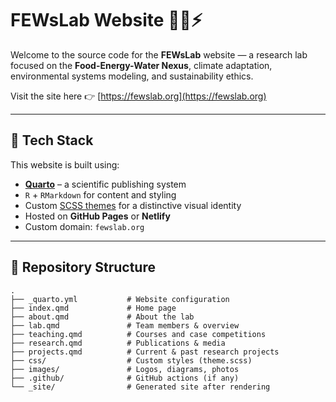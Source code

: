 # FEWsLab Website 🌱💧⚡

Welcome to the source code for the **FEWsLab** website — a research lab focused on the **Food-Energy-Water Nexus**, climate adaptation, environmental systems modeling, and sustainability ethics.

Visit the site here 👉 [https://fewslab.org](https://fewslab.org)

---

## 🔧 Tech Stack

This website is built using:

- [**Quarto**](https://quarto.org) – a scientific publishing system
- `R` + `RMarkdown` for content and styling
- Custom [SCSS themes](css/theme.scss) for a distinctive visual identity
- Hosted on **GitHub Pages** or **Netlify**  
- Custom domain: `fewslab.org`

---

## 📁 Repository Structure

```plaintext
.
├── _quarto.yml           # Website configuration
├── index.qmd             # Home page
├── about.qmd             # About the lab
├── lab.qmd               # Team members & overview
├── teaching.qmd          # Courses and case competitions
├── research.qmd          # Publications & media
├── projects.qmd          # Current & past research projects
├── css/                  # Custom styles (theme.scss)
├── images/               # Logos, diagrams, photos
├── .github/              # GitHub actions (if any)
└── _site/                # Generated site after rendering
